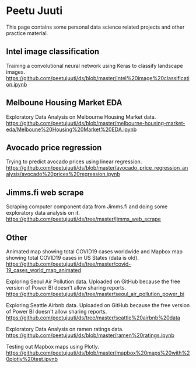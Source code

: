 # Peetu Juuti

This page contains some personal data science related projects and other practice material.  

## Intel image classification

Training a convolutional neural network using Keras to classify landscape images.  
https://github.com/peetujuuti/ds/blob/master/intel%20image%20classification.ipynb  

## Melboune Housing Market EDA

Exploratory Data Analysis on Melbourne Housing Market data.  
https://github.com/peetujuuti/ds/blob/master/melbourne-housing-market-eda/Melboune%20Housing%20Market%20EDA.ipynb  

## Avocado price regression 

Trying to predict avocado prices using linear regression.  
https://github.com/peetujuuti/ds/blob/master/avocado_price_regression_analysis/avocado%20prices%20regression.ipynb  

## Jimms.fi web scrape

Scraping computer component data from Jimms.fi and doing some exploratory data analysis on it.  
https://github.com/peetujuuti/ds/tree/master/jimms_web_scrape  

## Other

Animated map showing total COVID19 cases worldwide and Mapbox map showing total COVID19 cases in US States (data is old).  
https://github.com/peetujuuti/ds/tree/master/covid-19_cases_world_map_animated  

Exploring Seoul Air Pollution data. Uploaded on GitHub because the free version of Power BI doesn't allow sharing reports.  
https://github.com/peetujuuti/ds/tree/master/seoul_air_pollution_power_bi  

Exploring Seattle Airbnb data. Uploaded on GitHub because the free version of Power BI doesn't allow sharing reports.  
https://github.com/peetujuuti/ds/tree/master/seattle%20airbnb%20data  

Exploratory Data Analysis on ramen ratings data.  
https://github.com/peetujuuti/ds/blob/master/ramen%20ratings.ipynb  
  
Testing out Mapbox maps using Plotly.  
https://github.com/peetujuuti/ds/blob/master/mapbox%20maps%20with%20plotly%20test.ipynb  
